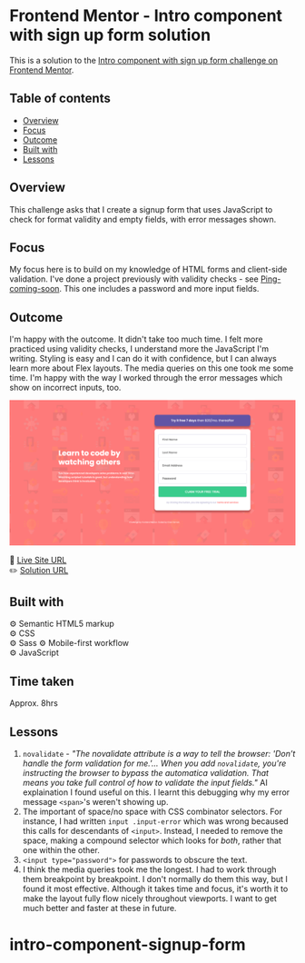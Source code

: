 # Frontend Mentor - Intro component with sign up form solution

This is a solution to the [Intro component with sign up form challenge on Frontend Mentor](https://www.frontendmentor.io/challenges/intro-component-with-signup-form-5cf91bd49edda32581d28fd1).

## Table of contents

- [Overview](#overview)
- [Focus](#focus)
- [Outcome](#outcome)
- [Built with](#built-with)
- [Lessons](#lessons)

## Overview

This challenge asks that I create a signup form that uses JavaScript to check for format validity and empty fields, with error messages shown.

## Focus

My focus here is to build on my knowledge of HTML forms and client-side validation. I've done a project previously with validity checks - see [Ping-coming-soon](https://github.com/i000o/ping-coming-soon.git). This one includes a password and more input fields.

## Outcome

I'm happy with the outcome. It didn't take too much time. I felt more practiced using validity checks, I understand more the JavaScript I'm writing. Styling is easy and I can do it with confidence, but I can always learn more about Flex layouts. The media queries on this one took me some time. I'm happy with the way I worked through the error messages which show on incorrect inputs, too.

![](./images/desktop-screenshot.png)

:jigsaw: [Live Site URL](https://i000o.github.io/intro-component-signup-form/)  
:pencil2: [Solution URL](https://www.frontendmentor.io/solutions/intro-component-with-sign-up-client-side-validation-checks-bHRvyK3N2K)

## Built with

:gear: Semantic HTML5 markup  
:gear: CSS  
:gear: Sass
:gear: Mobile-first workflow  
:gear: JavaScript

## Time taken

Approx. 8hrs

## Lessons

1. `novalidate` - _"The novalidate attribute is a way to tell the browser: 'Don’t handle the form validation for me.'... When you add `novalidate`, you're instructing the browser to bypass the automatica validation. That means you take full control of how to validate the input fields."_ AI explaination I found useful on this. I learnt this debugging why my error message `<span>`'s weren't showing up.
2. The important of space/no space with CSS combinator selectors. For instance, I had written `input .input-error` which was wrong becaused this calls for descendants of `<input>`. Instead, I needed to remove the space, making a compound selector which looks for _both_, rather that one within the other.
3. `<input type="password">` for passwords to obscure the text.
4. I think the media queries took me the longest. I had to work through them breakpoint by breakpoint. I don't normally do them this way, but I found it most effective. Although it takes time and focus, it's worth it to make the layout fully flow nicely throughout viewports. I want to get much better and faster at these in future.

# intro-component-signup-form
